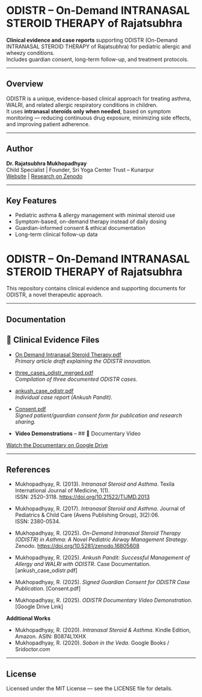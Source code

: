 # ODISTR – On-Demand INTRANASAL STEROID THERAPY of Rajatsubhra

**Clinical evidence and case reports** supporting ODISTR (On-Demand INTRANASAL STEROID THERAPY of Rajatsubhra) for pediatric allergic and wheezy conditions.  
Includes guardian consent, long-term follow-up, and treatment protocols.

---

## Overview
ODISTR is a unique, evidence-based clinical approach for treating asthma, WALRI, and related allergic respiratory conditions in children.  
It uses **intranasal steroids only when needed**, based on symptom monitoring — reducing continuous drug exposure, minimizing side effects, and improving patient adherence.

---

## Author
**Dr. Rajatsubhra Mukhopadhyay**  
Child Specialist | Founder, Sri Yoga Center Trust – Kunarpur  
[Website](https://www.sridoctor.com) | [Research on Zenodo](https://zenodo.org)

---

## Key Features
- Pediatric asthma & allergy management with minimal steroid use
- Symptom-based, on-demand therapy instead of daily dosing
- Guardian-informed consent & ethical documentation
- Long-term clinical follow-up data


# ODISTR – On-Demand INTRANASAL STEROID THERAPY of Rajatsubhra

This repository contains clinical evidence and supporting documents for ODISTR, a novel therapeutic approach.

---

## Documentation

## 📂 Clinical Evidence Files

- [On Demand Intranasal Steroid Therapy.pdf](odistr-clinical-evidence/On%20Demand%20Intranasal%20Steroid%20Therapy.pdf)  
  *Primary article draft explaining the ODISTR innovation.*

- [three_cases_odistr_merged.pdf](odistr-clinical-evidence/three_cases_odistr_merged%20(1).pdf)  
  *Compilation of three documented ODISTR cases.*

- [ankush_case_odistr.pdf](odistr-clinical-evidence/ankush_case_odistr.pdf)  
  *Individual case report (Ankush Pandit).*

- [Consent.pdf](odistr-clinical-evidence/Consent.pdf)  
  *Signed patient/guardian consent form for publication and research sharing.*
 
- **Video Demonstrations** – ## 🎥 Documentary Video

[Watch the Documentary on Google Drive](https://drive.google.com/file/d/15sKGx2-a7Gr6HrUNoO2qWwpyQNw8PVUr/view?usp=drivesdk)

---

## References

- Mukhopadhyay, R. (2013). *Intranasal Steroid and Asthma*. Texila International Journal of Medicine, 1(1).  
  ISSN: 2520-3118. https://doi.org/10.21522/TIJMD.2013  

- Mukhopadhyay, R. (2017). *Intranasal Steroid and Asthma*. Journal of Pediatrics & Child Care (Avens Publishing Group), 3(2):06.  
  ISSN: 2380-0534.  

- Mukhopadhyay, R. (2025). *On-Demand Intranasal Steroid Therapy (ODISTR) in Asthma: A Novel Pediatric Airway Management Strategy*. Zenodo. https://doi.org/10.5281/zenodo.16805608  

- Mukhopadhyay, R. (2025). *Ankush Pandit: Successful Management of Allergy and WALRI with ODISTR*. Case Documentation. [ankush_case_odistr.pdf]  

- Mukhopadhyay, R. (2025). *Signed Guardian Consent for ODISTR Case Publication*. [Consent.pdf]  

- Mukhopadhyay, R. (2025). *ODISTR Documentary Video Demonstration*. [Google Drive Link]  

**Additional Works**  
- Mukhopadhyay, R. (2020). *Intranasal Steroid & Asthma*. Kindle Edition, Amazon. ASIN: B0874L1XHX  
- Mukhopadhyay, R. (2020). *Sobon in the Veda*. Google Books / Sridoctor.com
---

## License
Licensed under the MIT License — see the LICENSE file for details.
